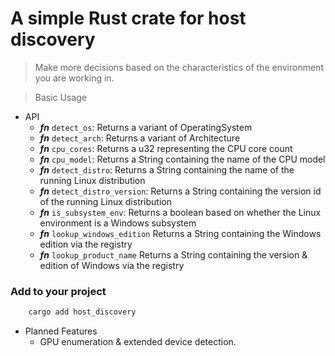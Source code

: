 # A simple Rust crate for host discovery

> Make more decisions based on the characteristics of the environment you are working in.

> Basic Usage

- API
  - ***fn*** `detect_os`: Returns a variant of OperatingSystem
  - ***fn*** `detect_arch`: Returns a variant of Architecture
  - ***fn*** `cpu_cores`: Returns a u32 representing the CPU core count
  - ***fn*** `cpu_model`: Returns a String containing the name of the CPU model
  - ***fn*** `detect_distro`: Returns a String containing the name of the running Linux distribution
  - ***fn*** `detect_distro_version`: Returns a String containing the version id of the running Linux distribution
  - ***fn*** `is_subsystem_env`: Returns a boolean based on whether the Linux environment is a Windows subsystem
  - ***fn*** `lookup_windows_edition` Returns a String containing the Windows edition via the registry
  - ***fn*** `lookup_product_name` Returns a String containing the version & edition of Windows via the registry

### Add to your project
```sh 
    cargo add host_discovery
```

- Planned Features
  - GPU enumeration & extended device detection.

